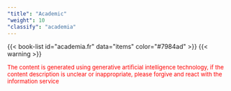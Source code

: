 ```yaml
---
"title": "Academic"
"weight": 10
"classify": "academia"
---
```


{{< book-list id="academia.fr" data="items" color="#7984ad" >}}
{{< warning >}}
<p>
   <font color="red" size="2pt">The content is generated using generative artificial intelligence technology, if the content description is unclear or inappropriate, please forgive and react with the information service</font>
</p>
